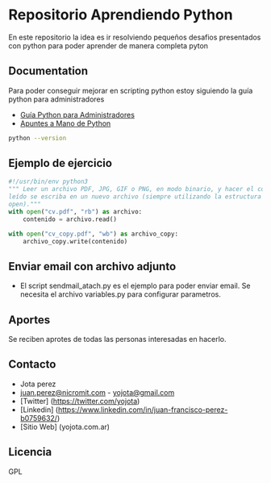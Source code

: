 # Repositorio Aprendiendo Python

En este repositorio la idea es ir resolviendo pequeños desafios presentados con python para poder aprender de manera
completa pyton

## Documentation

Para poder conseguir mejorar en scripting python estoy siguiendo la guía python para administradores
 * [Guía Python para Administradores](https://python.eugeniabahit.com/curso-python-linux-sysadmin)
 * [Apuntes a Mano de Python](https://drive.google.com/file/d/12_1yUhaGeoH7wLGqrHiSx987FMdqM_Mv/view)

```bash
python --version
```

## Ejemplo de ejercicio

```python
#!/usr/bin/env python3
""" Leer un archivo PDF, JPG, GIF o PNG, en modo binario, y hacer el contenido
leído se escriba en un nuevo archivo (siempre utilizando la estructura with y
open)."""
with open("cv.pdf", "rb") as archivo:
    contenido = archivo.read()

with open("cv_copy.pdf", "wb") as archivo_copy:
    archivo_copy.write(contenido)
```

## Enviar email con archivo adjunto

* El script sendmail_atach.py es el ejemplo para poder enviar email. Se necesita el archivo variables.py para configurar parametros.
## Aportes
Se reciben aprotes de todas las personas interesadas en hacerlo.

## Contacto

* Jota perez
* juan.perez@nicromit.com - yojota@gmail.com
* [Twitter] (https://twitter.com/yojota)
* [Linkedin] (https://www.linkedin.com/in/juan-francisco-perez-b0759632/)
* [Sitio Web] (yojota.com.ar)

## Licencia
GPL 
